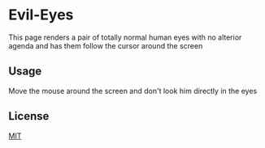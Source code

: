 # Evil-Eyes
This page renders a pair of totally normal human eyes with no alterior agenda and has them follow the cursor around the screen

## Usage
Move the mouse around the screen and don't look him directly in the eyes

## License
[MIT](https://choosealicense.com/licenses/mit/)
